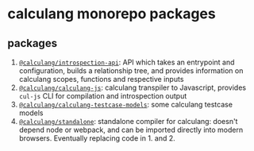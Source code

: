 # calculang monorepo packages

## packages

1. [`@calculang/introspection-api`](./introspection-api): API which takes an entrypoint and configuration, builds a relationship tree, and provides information on calculang scopes, functions and respective inputs
2. [`@calculang/calculang-js`](./calculang-js): calculang transpiler to Javascript, provides `cul-js` CLI for compilation and introspection output
3. [`@calculang/calculang-testcase-models`](./calculang-testcase-models): some calculang testcase models
4. [`@calculang/standalone`](./standalone): standalone compiler for calculang: doesn't depend node or webpack, and can be imported directly into modern browsers. Eventually replacing code in 1. and 2.
